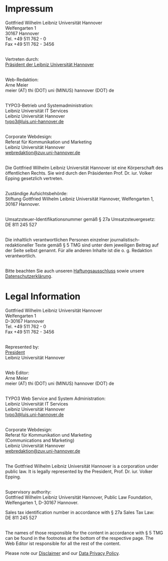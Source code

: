 # Impressum
Gottfried Wilhelm Leibniz Universität Hannover<br />
Welfengarten 1<br />
30167 Hannover<br />
Tel. +49 511 762 - 0<br />
Fax +49 511 762 - 3456<br /><br />

Vertreten durch:<br />
<a href="https://www.uni-hannover.de/de/universitaet/praesidium/praesident/">Präsident der Leibniz Universität Hannover</a><br /><br />

Web-Redaktion:<br />
Arne Meier<br />
meier (AT) thi (DOT) uni (MINUS) hannover (DOT) de<br /><br />

TYPO3-Betrieb und Systemadministration:<br />
Leibniz Universität IT Services<br />
Leibniz Universität Hannover<br />
typo3@luis.uni-hannover.de<br /><br />

Corporate Webdesign:<br />
Referat für Kommunikation und Marketing<br />
Leibniz Universität Hannover<br />
webredaktion@zuv.uni-hannover.de<br /><br />

Die Gottfried Wilhelm Leibniz Universität Hannover ist eine Körperschaft des öffentlichen Rechts. Sie wird durch den Präsidenten Prof. Dr. iur. Volker Epping gesetzlich vertreten.<br /><br />

Zuständige Aufsichtsbehörde:<br />
Stiftung Gottfried Wilhelm Leibniz Universität Hannover, Welfengarten 1, 30167 Hannover.<br /><br />

Umsatzsteuer-Identifikationsnummer gemäß § 27a Umsatzsteuergesetz:<br />
DE 811 245 527<br /><br />

Die inhaltlich verantwortlichen Personen einzelner journalistisch-redaktioneller Texte gemäß § 5 TMG sind unter dem jeweiligen Beitrag auf der Seite selbst genannt. Für alle anderen Inhalte ist die o. g. Redaktion verantwortlich.<br /><br />

Bitte beachten Sie auch unseren <a href="https://www.uni-hannover.de/de/haftungsausschluss/">Haftungsausschluss</a> sowie unsere <a href="https://www.uni-hannover.de/de/datenschutzerklaerung/">Datenschutzerklärung</a>.

# Legal Information
Gottfried Wilhelm Leibniz Universität Hannover<br />
Welfengarten 1<br />
D-30167 Hannover<br />
Tel. +49 511 762 - 0<br />
Fax +49 511 762 - 3456<br /><br />

Represented by:<br />
<a href="https://www.uni-hannover.de/en/universitaet/presidential-board/praesident/">President</a><br />
Leibniz Universität Hannover<br /><br />

Web Editor:<br />
Arne Meier<br />
meier (AT) thi (DOT) uni (MINUS) hannover (DOT) de<br /><br />

TYPO3 Web Service and System Administration:<br />
Leibniz Universität IT Services<br />
Leibniz Universität Hannover<br />
typo3@luis.uni-hannover.de<br /><br />

Corporate Webdesign:<br />
Referat für Kommunikation und Marketing<br />
(Communications and Marketing)<br />
Leibniz Universität Hannover<br />
webredaktion@zuv.uni-hannover.de<br /><br />

The Gottfried Wilhelm Leibniz Universität Hannover is a corporation under public law. It is legally represented by the President, Prof. Dr. iur. Volker Epping.<br /><br />

Supervisory authority:<br />
Gottfried Wilhelm Leibniz Universität Hannover, Public Law Foundation, Welfengarten 1, D-30167 Hannover.<br />

Sales tax identification number in accordance with § 27a Sales Tax Law:<br />
DE 811 245 527<br /><br />

The names of those responsible for the content in accordance with § 5 TMG can be found in the footnotes at the bottom of the respective page. The Web Editor ist responsible for all the rest of the content.<br />

Please note our <a href="https://www.uni-hannover.de/en/haftungsausschluss/">Disclaimer</a> and our <a href="https://www.uni-hannover.de/en/datenschutzerklaerung">Data Privacy Policy</a>.
